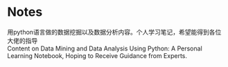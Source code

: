 # Notes
用python语言做的数据挖掘以及数据分析内容。个人学习笔记，希望能得到各位大佬的指导  
Content on Data Mining and Data Analysis Using Python: A Personal Learning Notebook, Hoping to Receive Guidance from Experts.
